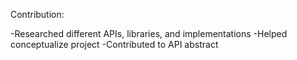 Contribution:

-Researched different APIs, libraries, and implementations
-Helped conceptualize project
-Contributed to API abstract

